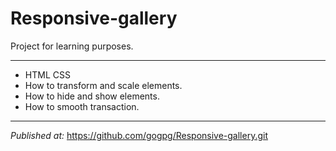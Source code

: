 # Responsive-gallery
Project for learning purposes. 
***
* HTML CSS 
* How to transform and scale elements.
* How to hide and show elements.
* How to smooth transaction.
***
*Published at:* https://github.com/gogpg/Responsive-gallery.git

